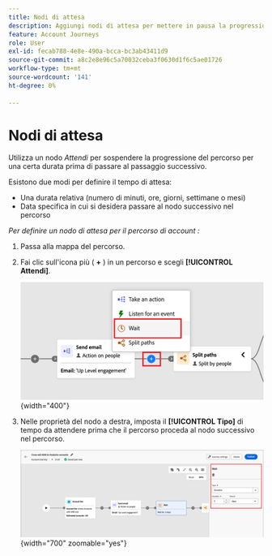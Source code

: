 ```yaml
---
title: Nodi di attesa
description: Aggiungi nodi di attesa per mettere in pausa la progressione del percorso con durata relativa o date specifiche per la tempistica strategica in Journey Optimizer B2B edition.
feature: Account Journeys
role: User
exl-id: fecab788-4e8e-490a-bcca-bc3ab43411d9
source-git-commit: a8c2e8e96c5a70032ceba3f0630d1f6c5ae01726
workflow-type: tm+mt
source-wordcount: '141'
ht-degree: 0%

---
```


# Nodi di attesa

Utilizza un nodo _Attendi_ per sospendere la progressione del percorso per una certa durata prima di passare al passaggio successivo.

Esistono due modi per definire il tempo di attesa:

* Una durata relativa (numero di minuti, ore, giorni, settimane o mesi)
* Data specifica in cui si desidera passare al nodo successivo nel percorso

_Per definire un nodo di attesa per il percorso di account :_

1. Passa alla mappa del percorso.

1. Fai clic sull&#39;icona più ( **+** ) in un percorso e scegli **[!UICONTROL Attendi]**.

   ![Aggiungi nodo percorso - attendi](./assets/add-node-wait.png){width="400"}

1. Nelle proprietà del nodo a destra, imposta il **[!UICONTROL Tipo]** di tempo da attendere prima che il percorso proceda al nodo successivo nel percorso.

   ![nodo Percorso - attendi](./assets/node-wait.png){width="700" zoomable="yes"}
